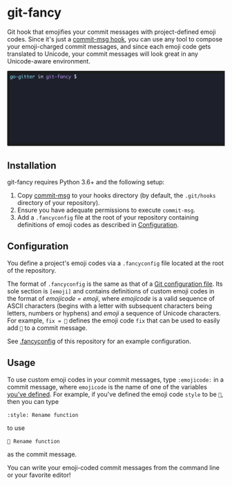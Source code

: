 # git-fancy
Git hook that emojifies your commit messages with project-defined emoji
codes. Since it's just a [commit-msg hook], you can use any tool to
compose your emoji-charged commit messages, and since each emoji code
gets translated to Unicode, your commit messages will look great in any
Unicode-aware environment.

<img src="docs/images/demo.gif" alt="Demo of git-fancy" width="641">

<!-- Links -->
[commit-msg hook]: https://git-scm.com/docs/githooks#_commit_msg


## Installation
git-fancy requires Python 3.6+ and the following setup:
1. Copy [commit-msg] to your hooks directory (by default, the
`.git/hooks` directory of your repository).
2. Ensure you have adequate permissions to execute `commit-msg`.
3. Add a `.fancyconfig` file at the root of your repository containing
definitions of emoji codes as described in [Configuration].

<!-- Links -->
[commit-msg]: commit-msg
[Configuration]: #configuration


## Configuration
You define a project's emoji codes via a `.fancyconfig` file located at
the root of the repository.

The format of `.fancyconfig` is the same as that of a [Git configuration
file]. Its sole section is `[emoji]` and contains definitions of custom
emoji codes in the format of *emojicode = emoji*, where *emojicode* is a
valid sequence of ASCII characters (begins with a letter with subsequent
characters being letters, numbers or hyphens) and *emoji* a sequence of
Unicode characters. For example, `fix = 🐛` defines the emoji code `fix`
that can be used to easily add `🐛` to a commit message.

See [.fancyconfig] of this repository for an example configuration.

<!-- Links -->
[Git configuration file]: https://www.git-scm.com/docs/git-config#_configuration_file
[.fancyconfig]: .fancyconfig

## Usage
To use custom emoji codes in your commit messages, type `:emojicode:` in
a commit message, where `emojicode` is the name of one of the variables
[you've defined]. For example, if you've defined the emoji code `style`
to be `💎`, then you can type
```
:style: Rename function
```
to use
```
💎 Rename function
```
as the commit message.

You can write your emoji-coded commit messages from the command line or
your favorite editor!

<!-- Links -->
[you've defined]: #configuration
